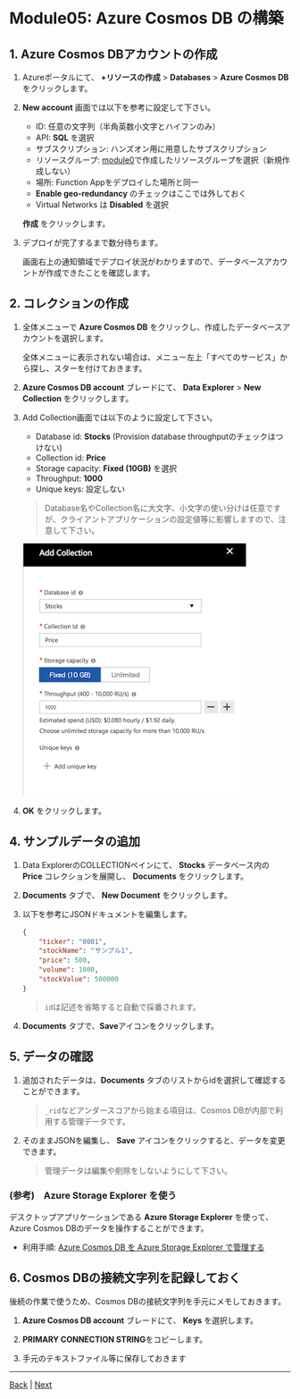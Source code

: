 # Module05: Azure Cosmos DB の構築

## 1. Azure Cosmos DBアカウントの作成

1. Azureポータルにて、 **+リソースの作成** > **Databases** > **Azure Cosmos DB** をクリックします。

1. **New account** 画面では以下を参考に設定して下さい。

    * ID: 任意の文字列（半角英数小文字とハイフンのみ）
    * API: **SQL** を選択
    * サブスクリプション: ハンズオン用に用意したサブスクリプション
    * リソースグループ: [module0](module0.md)で作成したリソースグループを選択（新規作成しない）
    * 場所: Function Appをデプロイした場所と同一
    * **Enable geo-redundancy** のチェックはここでは外しておく
    * Virtual Networks は **Disabled** を選択

    **作成** をクリックします。

1. デプロイが完了するまで数分待ちます。

    画面右上の通知領域でデプロイ状況がわかりますので、データベースアカウントが作成できたことを確認します。

## 2. コレクションの作成

1. 全体メニューで **Azure Cosmos DB** をクリックし、作成したデータベースアカウントを選択します。

    全体メニューに表示されない場合は、メニュー左上「すべてのサービス」から探し、スターを付けておきます。

1. **Azure Cosmos DB account** ブレードにて、 **Data Explorer** > **New Collection** をクリックします。

1. Add Collection画面では以下のように設定して下さい。

    * Database id: **Stocks** (Provision database throughputのチェックはつけない)
    * Collection id: **Price**
    * Storage capacity: **Fixed (10GB)** を選択
    * Throughput: **1000**
    * Unique keys: 設定しない

    > Database名やCollection名に大文字、小文字の使い分けは任意ですが、クライアントアプリケーションの設定値等に影響しますので、注意して下さい。

    ![Collection作成画面](./images/m05-1.png)

1. **OK** をクリックします。

## 4. サンプルデータの追加

1. Data ExplorerのCOLLECTIONペインにて、 **Stocks** データベース内の **Price** コレクションを展開し、 **Documents** をクリックします。

1. **Documents** タブで、 **New Document** をクリックします。

1. 以下を参考にJSONドキュメントを編集します。

    ```JSON
    {
        "ticker": "0001",
        "stockName": "サンプル1",
        "price": 500,
        "volume": 1000,
        "stockValue": 500000
    }
    ```

    > `id`は記述を省略すると自動で採番されます。

1. **Documents** タブで、**Save**アイコンをクリックします。

## 5. データの確認

1. 追加されたデータは、**Documents** タブのリストからidを選択して確認することができます。

    > ```_rid```などアンダースコアから始まる項目は、Cosmos DBが内部で利用する管理データです。

1. そのままJSONを編集し、 **Save** アイコンをクリックすると、データを変更できます。

    > 管理データは編集や削除をしないようにして下さい。

### (参考)　Azure Storage Explorer を使う

デスクトップアプリケーションである **Azure Storage Explorer** を使って、Azure Cosmos DBのデータを操作することができます。

* 利用手順: [Azure Cosmos DB を Azure Storage Explorer で管理する](https://docs.microsoft.com/ja-jp/azure/cosmos-db/storage-explorer)

## 6. Cosmos DBの接続文字列を記録しておく

後続の作業で使うため、Cosmos DBの接続文字列を手元にメモしておきます。

1. **Azure Cosmos DB account** ブレードにて、 **Keys** を選択します。

1. **PRIMARY CONNECTION STRING**をコピーします。

1. 手元のテキストファイル等に保存しておきます

---
[Back](module04.md) | [Next](module06.md)